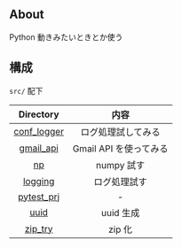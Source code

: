 ## About
Python 動きみたいときとか使う

## 構成
`src/` 配下

| Directory | 内容 |
|:--:|:--:|
|[conf_logger](https://github.com/KazusaNakagawa/try-docs/tree/develop/src/conf_logger)|ログ処理試してみる|
|[gmail_api](https://github.com/KazusaNakagawa/try-docs/tree/develop/src/gmail_api)|Gmail API を使ってみる|
|[np](https://github.com/KazusaNakagawa/try-docs/tree/develop/src/np)|numpy 試す|
|[logging](https://github.com/KazusaNakagawa/try-docs/tree/develop/src/logging)|ログ処理試す|
|[pytest_prj](https://github.com/KazusaNakagawa/try-docs/tree/develop/src/pytest_prj)|-|
|[uuid](https://github.com/KazusaNakagawa/try-docs/tree/develop/src/uuid)|uuid 生成|
|[zip_try](https://github.com/KazusaNakagawa/try-docs/tree/develop/src/zip_try)|zip 化|
